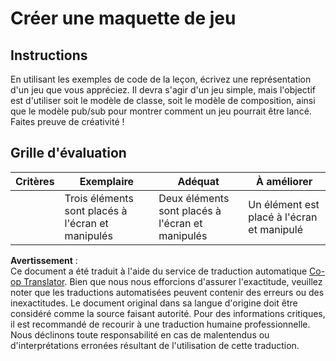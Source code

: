 <!--
CO_OP_TRANSLATOR_METADATA:
{
  "original_hash": "009bdedee9cc82988264be8cb31f9bf4",
  "translation_date": "2025-08-23T23:06:27+00:00",
  "source_file": "6-space-game/1-introduction/assignment.md",
  "language_code": "fr"
}
-->
# Créer une maquette de jeu

## Instructions

En utilisant les exemples de code de la leçon, écrivez une représentation d'un jeu que vous appréciez. Il devra s'agir d'un jeu simple, mais l'objectif est d'utiliser soit le modèle de classe, soit le modèle de composition, ainsi que le modèle pub/sub pour montrer comment un jeu pourrait être lancé. Faites preuve de créativité !

## Grille d'évaluation

| Critères | Exemplaire                                              | Adéquat                                               | À améliorer                                        |
| -------- | ------------------------------------------------------- | ----------------------------------------------------- | ------------------------------------------------- |
|          | Trois éléments sont placés à l'écran et manipulés       | Deux éléments sont placés à l'écran et manipulés      | Un élément est placé à l'écran et manipulé        |

**Avertissement** :  
Ce document a été traduit à l'aide du service de traduction automatique [Co-op Translator](https://github.com/Azure/co-op-translator). Bien que nous nous efforcions d'assurer l'exactitude, veuillez noter que les traductions automatisées peuvent contenir des erreurs ou des inexactitudes. Le document original dans sa langue d'origine doit être considéré comme la source faisant autorité. Pour des informations critiques, il est recommandé de recourir à une traduction humaine professionnelle. Nous déclinons toute responsabilité en cas de malentendus ou d'interprétations erronées résultant de l'utilisation de cette traduction.